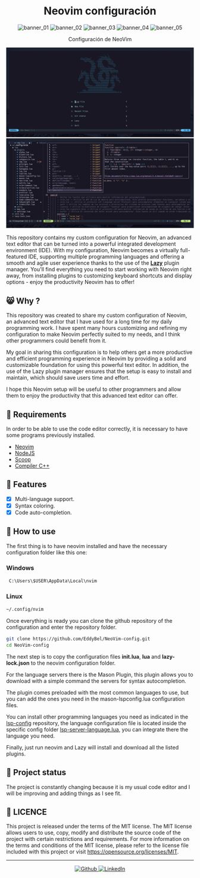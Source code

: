 <h1 align="center" >Neovim configuración</h1>

<p align="center">
 <img alt="banner_01" src="https://img.shields.io/github/last-commit/EddyBel/NeoVim-config?color=%23AED6F1&style=for-the-badge" />
 <img alt="banner_02" src="https://img.shields.io/github/license/EddyBel/NeoVim-config?color=%23EAECEE&style=for-the-badge" />
 <img alt="banner_03" src="https://img.shields.io/github/languages/top/EddyBel/NeoVim-config?color=%23F9E79F&style=for-the-badge" />
 <img alt="banner_04" src="https://img.shields.io/github/languages/count/EddyBel/NeoVim-config?color=%23ABEBC6&style=for-the-badge" />
 <img alt="banner_05" src="https://img.shields.io/github/languages/code-size/EddyBel/NeoVim-config?color=%23F1948A&style=for-the-badge" />
</p>

<p align="center" >Configuración de NeoVim</p>

![Preview Proyect](./assets/capture_3.png)
![Preview proyect2](./assets/capture_4.png)

This repository contains my custom configuration for Neovim, an advanced text editor that can be turned into a powerful integrated development environment (IDE). With my configuration, Neovim becomes a virtually full-featured IDE, supporting multiple programming languages and offering a smooth and agile user experience thanks to the use of the **[Lazy](https://github.com/folke/lazy.nvim)** plugin manager. You'll find everything you need to start working with Neovim right away, from installing plugins to customizing keyboard shortcuts and display options - enjoy the productivity Neovim has to offer!

## 😸 Why ?

This repository was created to share my custom configuration of Neovim, an advanced text editor that I have used for a long time for my daily programming work. I have spent many hours customizing and refining my configuration to make Neovim perfectly suited to my needs, and I think other programmers could benefit from it.

My goal in sharing this configuration is to help others get a more productive and efficient programming experience in Neovim by providing a solid and customizable foundation for using this powerful text editor. In addition, the use of the Lazy plugin manager ensures that the setup is easy to install and maintain, which should save users time and effort.

I hope this Neovim setup will be useful to other programmers and allow them to enjoy the productivity that this advanced text editor can offer.

## 🔨 Requirements

In order to be able to use the code editor correctly, it is necessary to have some programs previously installed.

- [Neovim](https://github.com/neovim/neovim)
- [NodeJS](https://nodejs.org/en/)
- [Scoop](https://scoop.sh/)
- [Compiler C++](./docs/Instalar%20compilador%20de%20C%2B%2B.md)

## 🦉 Features

- [x] Multi-language support.
- [x] Syntax coloring.
- [x] Code auto-completion.

## 🧪 How to use

The first thing is to have neovim installed and have the necessary configuration folder like this one:

### Windows

```bash
 C:\Users\$USER\AppData\Local\nvim
```

### Linux

```bash
~/.config/nvim
```

Once everything is ready you can clone the github repository of the configuration and enter the repository folder.

```bash
git clone https://github.com/EddyBel/NeoVim-config.git
cd NeoVim-config
```

The next step is to copy the configuration files **init.lua**, **lua** and **lazy-lock.json** to the neovim configuration folder.

For the language servers there is the Mason Plugin, this plugin allows you to download with a simple command the servers for syntax autocompletion.

The plugin comes preloaded with the most common languages to use, but you can add the ones you need in the mason-lspconfig.lua configuration files.

You can install other programming languages you need as indicated in the [lsp-config](https://github.com/neovim/nvim-lspconfig) repository, the language configuration file is located inside the specific config folder [lsp-server-language.lua](./lua/config/lsp-server-language.lua), you can integrate there the language you need.

Finally, just run neovim and Lazy will install and download all the listed plugins.

## 🎢 Project status

The project is constantly changing because it is my usual code editor and I will be improving and adding things as I see fit.

## 📑 LICENCE

This project is released under the terms of the MIT license. The MIT license allows users to use, copy, modify and distribute the source code of the project with certain restrictions and requirements. For more information on the terms and conditions of the MIT license, please refer to the license file included with this project or visit https://opensource.org/licenses/MIT.

---

<p align="center">
  <a href="https://github.com/EddyBel" target="_blank">
    <img alt="Github" src="https://img.shields.io/badge/GitHub-%2312100E.svg?&style=for-the-badge&logo=Github&logoColor=white" />
  </a> 
  <a href="https://www.linkedin.com/in/eduardo-rangel-eddybel/" target="_blank">
    <img alt="LinkedIn" src="https://img.shields.io/badge/linkedin-%230077B5.svg?&style=for-the-badge&logo=linkedin&logoColor=white" />
  </a> 
</p>
